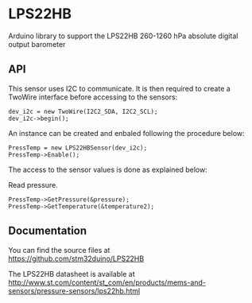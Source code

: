 # LPS22HB
Arduino library to support the LPS22HB 260-1260 hPa absolute digital output barometer

## API

This sensor uses I2C to communicate. It is then required to create a TwoWire interface before accessing to the sensors:  

    dev_i2c = new TwoWire(I2C2_SDA, I2C2_SCL);  
    dev_i2c->begin();  

An instance can be created and enbaled following the procedure below:  

    PressTemp = new LPS22HBSensor(dev_i2c);  
    PressTemp->Enable();  

The access to the sensor values is done as explained below:  

  Read pressure.  

    PressTemp->GetPressure(&pressure);  
    PressTemp->GetTemperature(&temperature2);  

## Documentation

You can find the source files at  
https://github.com/stm32duino/LPS22HB

The LPS22HB datasheet is available at  
http://www.st.com/content/st_com/en/products/mems-and-sensors/pressure-sensors/lps22hb.html
